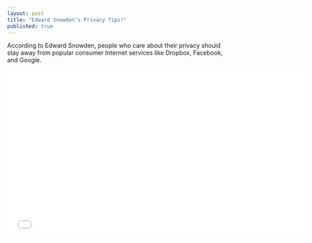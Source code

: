 ```yaml
---
layout: post
title: "Edward Snowden’s Privacy Tips!"
published: true
---
```


According to Edward Snowden, people who care about their privacy should stay away from popular consumer Internet services like Dropbox, Facebook, and Google.


<iframe width="699" height="393" src="//www.youtube.com/embed/fidq3jow8bc" frameborder="0" allowfullscreen></iframe>